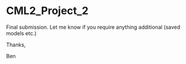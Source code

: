 # CML2_Project_2

Final submission. Let me know if you require anything additional (saved models etc.) 

Thanks,

Ben
